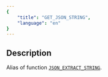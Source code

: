 ```yaml
---
{
    "title": "GET_JSON_STRING",
    "language": "en"
}
---
```


## Description

Alias of function [`JSON_EXTRACT_STRING`](./json-extract-string.md).
